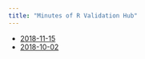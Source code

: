 ```yaml
---
title: "Minutes of R Validation Hub"
---
```


* [2018-11-15](/minutes/R_Validation_Hub_Meeting_minutes_20181115.pdf)
* [2018-10-02](/minutes/R_Validation_Hub_Meeting_minutes_20181002_draft.pdf)
